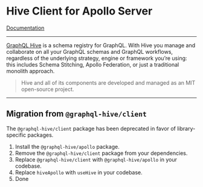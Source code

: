 # Hive Client for Apollo Server

[Documentation](https://the-guild.dev/graphql/hive/docs/other-integrations/apollo-server)

---

[GraphQL Hive](https://the-guild.dev/graphql/hive) is a schema registry for GraphQL. With Hive you
manage and collaborate on all your GraphQL schemas and GraphQL workflows, regardless of the
underlying strategy, engine or framework you’re using: this includes Schema Stitching, Apollo
Federation, or just a traditional monolith approach.

> Hive and all of its components are developed and managed as an MIT open-source project.

---

## Migration from `@graphql-hive/client`

The `@graphql-hive/client` package has been deprecated in favor of library-specific packages.

1. Install the `@graphql-hive/apollo` package.
1. Remove the `@graphql-hive/client` package from your dependencies.
1. Replace `@graphql-hive/client` with `@graphql-hive/apollo` in your codebase.
1. Replace `hiveApollo` with `useHive` in your codebase.
1. Done
